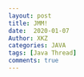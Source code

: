 ```yaml
---
layout: post
title: JMM!
date:  2020-01-07
Author: XKZ
categories: JAVA
tags: [Java Thread]
comments: true
---
```


